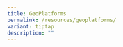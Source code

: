 ```yaml
---
title: GeoPlatforms
permalink: /resources/geoplatforms/
variant: tiptap
description: ""
---
```

<p></p>